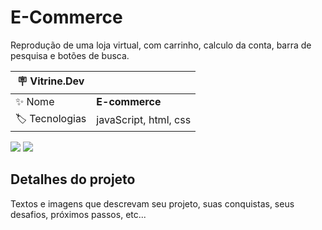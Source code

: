 # E-Commerce

Reprodução de uma loja virtual, com carrinho, calculo da conta, barra de pesquisa e botões de busca.

| :placard: Vitrine.Dev |     |
| -------------  | --- |
| :sparkles: Nome        | **E-commerce**
| :label: Tecnologias | javaScript, html, css

<!-- Inserir imagem com a #vitrinedev ao final do link -->
![](https://via.placeholder.com/1200x500.png?text=imagem+lindona+do+meu+projeto#vitrinedev)
![](https://upload.wikimedia.org/wikipedia/commons/thumb/3/3c/IMG_logo_%282017%29.svg/1920px-IMG_logo_%282017%29.svg.png)

## Detalhes do projeto

Textos e imagens que descrevam seu projeto, suas conquistas, seus desafios, próximos passos, etc...
